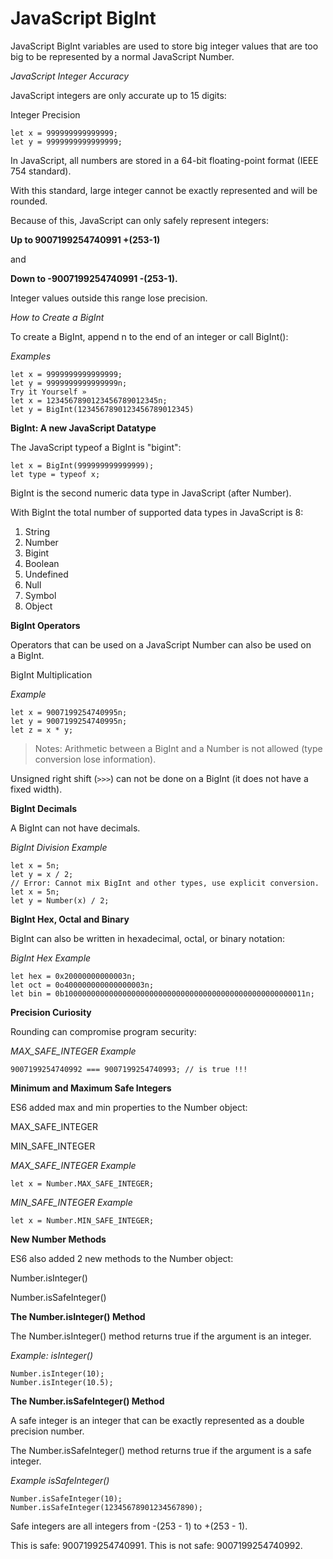 # JavaScript BigInt


JavaScript BigInt variables are used to store big integer values that are too big to be represented by a normal JavaScript Number.

*JavaScript Integer Accuracy*

JavaScript integers are only accurate up to 15 digits:

Integer Precision

```
let x = 999999999999999;
let y = 9999999999999999;
```

In JavaScript, all numbers are stored in a 64-bit floating-point format (IEEE 754 standard).

With this standard, large integer cannot be exactly represented and will be rounded.

Because of this, JavaScript can only safely represent integers:

**Up to 9007199254740991 +(253-1)**

and

**Down to -9007199254740991 -(253-1).**

Integer values outside this range lose precision.


*How to Create a BigInt*

To create a BigInt, append n to the end of an integer or call BigInt():

*Examples*

```
let x = 9999999999999999;
let y = 9999999999999999n;
Try it Yourself »
let x = 1234567890123456789012345n;
let y = BigInt(1234567890123456789012345)
```

**BigInt: A new JavaScript Datatype**

The JavaScript typeof a BigInt is "bigint":

```
let x = BigInt(999999999999999);
let type = typeof x;
```

BigInt is the second numeric data type in JavaScript (after Number).

With BigInt the total number of supported data types in JavaScript is 8:

1. String
2. Number
3. Bigint
4. Boolean
5. Undefined
6. Null
7. Symbol
8. Object


**BigInt Operators**

Operators that can be used on a JavaScript Number can also be used on a BigInt.

BigInt Multiplication 

*Example*

```
let x = 9007199254740995n;
let y = 9007199254740995n;
let z = x * y;
```

>Notes: Arithmetic between a BigInt and a Number is not allowed (type conversion lose information).

Unsigned right shift (`>>>`) can not be done on a BigInt (it does not have a fixed width).


**BigInt Decimals**

A BigInt can not have decimals.

*BigInt Division Example*

```
let x = 5n;
let y = x / 2;
// Error: Cannot mix BigInt and other types, use explicit conversion.
let x = 5n;
let y = Number(x) / 2;
```

**BigInt Hex, Octal and Binary**

BigInt can also be written in hexadecimal, octal, or binary notation:

*BigInt Hex Example*

```
let hex = 0x20000000000003n;
let oct = 0o400000000000000003n;
let bin = 0b100000000000000000000000000000000000000000000000000011n;
```

**Precision Curiosity**

Rounding can compromise program security:

*MAX_SAFE_INTEGER Example*

`9007199254740992 === 9007199254740993; // is true !!!`

**Minimum and Maximum Safe Integers**

ES6 added max and min properties to the Number object:

MAX_SAFE_INTEGER

MIN_SAFE_INTEGER

*MAX_SAFE_INTEGER Example*

`let x = Number.MAX_SAFE_INTEGER;`

*MIN_SAFE_INTEGER Example*

`let x = Number.MIN_SAFE_INTEGER;`


**New Number Methods**

ES6 also added 2 new methods to the Number object:

Number.isInteger()

Number.isSafeInteger()


**The Number.isInteger() Method**

The Number.isInteger() method returns true if the argument is an integer.

*Example: isInteger()*

```
Number.isInteger(10);
Number.isInteger(10.5);
```

**The Number.isSafeInteger() Method**

A safe integer is an integer that can be exactly represented as a double precision number.

The Number.isSafeInteger() method returns true if the argument is a safe integer.

*Example isSafeInteger()*

```
Number.isSafeInteger(10);
Number.isSafeInteger(12345678901234567890);
```

Safe integers are all integers from -(253 - 1) to +(253 - 1).

This is safe: 9007199254740991. This is not safe: 9007199254740992.
